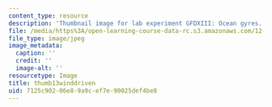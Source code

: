 ```yaml
---
content_type: resource
description: 'Thumbnail image for lab experiment GFDXIII: Ocean gyres.'
file: /media/https%3A/open-learning-course-data-rc.s3.amazonaws.com/12-003-atmosphere-ocean-and-climate-dynamics-fall-2008/7125c90206e89a9cef7e90025def4be8_thumb13winddriven.jpg
file_type: image/jpeg
image_metadata:
  caption: ''
  credit: ''
  image-alt: ''
resourcetype: Image
title: thumb13winddriven
uid: 7125c902-06e8-9a9c-ef7e-90025def4be8
---
```

